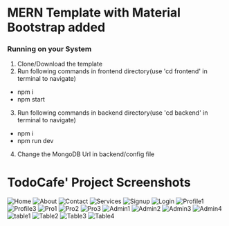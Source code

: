 # MERN Template with Material Bootstrap added

### Running on your System
1. Clone/Download the template
2. Run following commands in frontend directory(use 'cd frontend' in terminal to navigate)
- npm i
- npm start
  
3. Run following commands in backend directory(use 'cd backend' in terminal to navigate)
- npm i
- npm run dev
  
4. Change the MongoDB Url in backend/config file



# TodoCafe' Project Screenshots

![Home](https://github.com/Mahnoormoon/Project_ToDoCafe/assets/116164473/4e202c0e-a55d-4dbc-bcad-745a408d0403)
![About](https://github.com/Mahnoormoon/Project_ToDoCafe/assets/116164473/7045167a-8010-457d-aba0-d993e60bf488)
![Contact](https://github.com/Mahnoormoon/Project_ToDoCafe/assets/116164473/0ae5b174-400d-4193-9ccf-dfe1f187e339)
![Services](https://github.com/Mahnoormoon/Project_ToDoCafe/assets/116164473/293d9468-c304-4573-864b-fe6c05ac2897)
![Signup](https://github.com/Mahnoormoon/Project_ToDoCafe/assets/116164473/92997df7-0eaf-428a-b342-716bd8397e99)
![Login](https://github.com/Mahnoormoon/Project_ToDoCafe/assets/116164473/0c90f3e8-b838-4839-ad1e-a524c7aa2057)
![Profile1](https://github.com/Mahnoormoon/Project_ToDoCafe/assets/116164473/fa653939-e99c-4526-8c03-6d599ce24f30)
![Profile3](https://github.com/Mahnoormoon/Project_ToDoCafe/assets/116164473/8eeac3a6-e040-407a-8d3f-9b5ef1f47ce3)
![Pro1](https://github.com/Mahnoormoon/Project_ToDoCafe/assets/116164473/e5cfd54b-deec-483b-a062-6062bdbd9eae)
![Pro2](https://github.com/Mahnoormoon/Project_ToDoCafe/assets/116164473/a3bd6899-37a7-42e6-ba59-bd349cfa11ab)
![Pro3](https://github.com/Mahnoormoon/Project_ToDoCafe/assets/116164473/63bc9df1-62e7-45d5-8f65-de5ba6037251)
![Admin1](https://github.com/Mahnoormoon/Project_ToDoCafe/assets/116164473/ccd6de1e-55e3-4635-9b98-dc205773a2f2)
![Admin2](https://github.com/Mahnoormoon/Project_ToDoCafe/assets/116164473/3f1e6b13-4eb9-4c3f-8686-8df3f2160da2)
![Admin3](https://github.com/Mahnoormoon/Project_ToDoCafe/assets/116164473/4e116f47-7d59-44ed-9952-e67e49ccb170)
![Admin4](https://github.com/Mahnoormoon/Project_ToDoCafe/assets/116164473/16144f95-dbb5-4c71-9d1f-a983cffab3a3)
![table1](https://github.com/Mahnoormoon/Project_ToDoCafe/assets/116164473/7a5b71b3-a3b0-4eec-8ea4-4bb1200e3a1c)
![Table2](https://github.com/Mahnoormoon/Project_ToDoCafe/assets/116164473/fb3b1619-3fa4-450d-846b-463a63187df0)
![Table3](https://github.com/Mahnoormoon/Project_ToDoCafe/assets/116164473/3ab02f57-f4d1-4d36-a6e0-4e3739051815)
![Table4](https://github.com/Mahnoormoon/Project_ToDoCafe/assets/116164473/57314def-991f-4e87-a61b-d226de129fe1)
